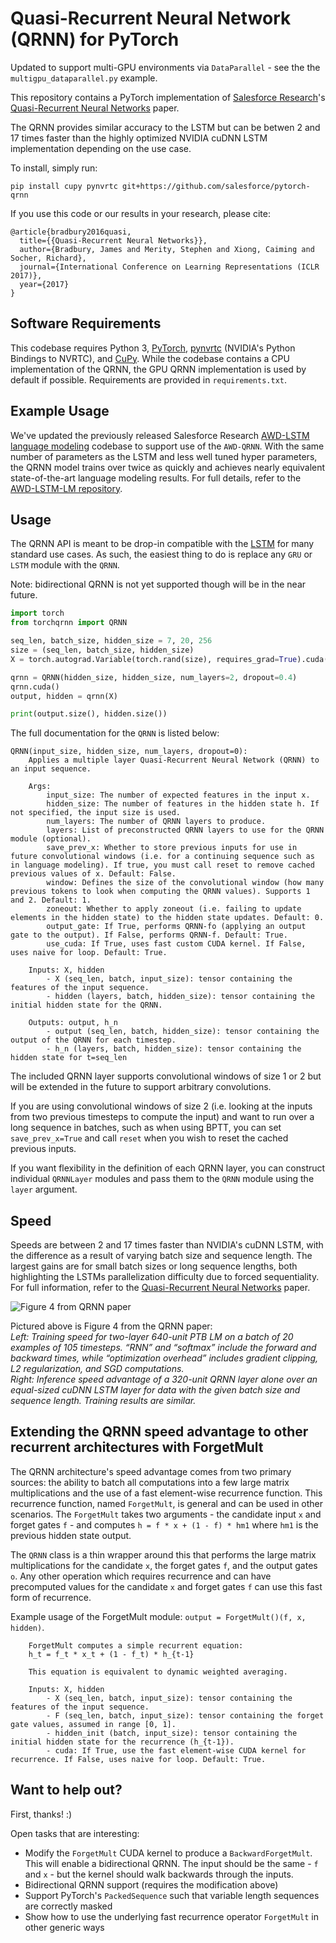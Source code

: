 # Quasi-Recurrent Neural Network (QRNN) for PyTorch

Updated to support multi-GPU environments via `DataParallel` - see the the `multigpu_dataparallel.py` example.

This repository contains a PyTorch implementation of [Salesforce Research](https://einstein.ai/)'s [Quasi-Recurrent Neural Networks](https://arxiv.org/abs/1611.01576) paper.

The QRNN provides similar accuracy to the LSTM but can be betwen 2 and 17 times faster than the highly optimized NVIDIA cuDNN LSTM implementation depending on the use case.

To install, simply run:

`pip install cupy pynvrtc git+https://github.com/salesforce/pytorch-qrnn`

If you use this code or our results in your research, please cite:

```
@article{bradbury2016quasi,
  title={{Quasi-Recurrent Neural Networks}},
  author={Bradbury, James and Merity, Stephen and Xiong, Caiming and Socher, Richard},
  journal={International Conference on Learning Representations (ICLR 2017)},
  year={2017}
}
```

## Software Requirements

This codebase requires Python 3, [PyTorch](http://pytorch.org/), [pynvrtc](https://github.com/NVIDIA/pynvrtc) (NVIDIA's Python Bindings to NVRTC), and [CuPy](https://cupy.chainer.org/).
While the codebase contains a CPU implementation of the QRNN, the GPU QRNN implementation is used by default if possible.
Requirements are provided in `requirements.txt`.

## Example Usage

We've updated the previously released Salesforce Research [AWD-LSTM language modeling](https://github.com/salesforce/awd-lstm-lm) codebase to support use of the `AWD-QRNN`.
With the same number of parameters as the LSTM and less well tuned hyper parameters, the QRNN model trains over twice as quickly and achieves nearly equivalent state-of-the-art language modeling results.
For full details, refer to the [AWD-LSTM-LM repository](https://github.com/salesforce/awd-lstm-lm).

## Usage

The QRNN API is meant to be drop-in compatible with the [LSTM](http://pytorch.org/docs/master/_modules/torch/nn/modules/rnn.html#LSTM) for many standard use cases.
As such, the easiest thing to do is replace any `GRU` or `LSTM` module with the `QRNN`.

Note: bidirectional QRNN is not yet supported though will be in the near future.

```python
import torch
from torchqrnn import QRNN

seq_len, batch_size, hidden_size = 7, 20, 256
size = (seq_len, batch_size, hidden_size)
X = torch.autograd.Variable(torch.rand(size), requires_grad=True).cuda()

qrnn = QRNN(hidden_size, hidden_size, num_layers=2, dropout=0.4)
qrnn.cuda()
output, hidden = qrnn(X)

print(output.size(), hidden.size())
```

The full documentation for the `QRNN` is listed below:

```
QRNN(input_size, hidden_size, num_layers, dropout=0):
    Applies a multiple layer Quasi-Recurrent Neural Network (QRNN) to an input sequence.

    Args:
        input_size: The number of expected features in the input x.
        hidden_size: The number of features in the hidden state h. If not specified, the input size is used.
        num_layers: The number of QRNN layers to produce.
        layers: List of preconstructed QRNN layers to use for the QRNN module (optional).
        save_prev_x: Whether to store previous inputs for use in future convolutional windows (i.e. for a continuing sequence such as in language modeling). If true, you must call reset to remove cached previous values of x. Default: False.
        window: Defines the size of the convolutional window (how many previous tokens to look when computing the QRNN values). Supports 1 and 2. Default: 1.
        zoneout: Whether to apply zoneout (i.e. failing to update elements in the hidden state) to the hidden state updates. Default: 0.
        output_gate: If True, performs QRNN-fo (applying an output gate to the output). If False, performs QRNN-f. Default: True.
        use_cuda: If True, uses fast custom CUDA kernel. If False, uses naive for loop. Default: True.

    Inputs: X, hidden
        - X (seq_len, batch, input_size): tensor containing the features of the input sequence.
        - hidden (layers, batch, hidden_size): tensor containing the initial hidden state for the QRNN.

    Outputs: output, h_n
        - output (seq_len, batch, hidden_size): tensor containing the output of the QRNN for each timestep.
        - h_n (layers, batch, hidden_size): tensor containing the hidden state for t=seq_len
```

The included QRNN layer supports convolutional windows of size 1 or 2 but will be extended in the future to support arbitrary convolutions.

If you are using convolutional windows of size 2 (i.e. looking at the inputs from two previous timesteps to compute the input) and want to run over a long sequence in batches, such as when using BPTT, you can set `save_prev_x=True` and call `reset` when you wish to reset the cached previous inputs.
 
If you want flexibility in the definition of each QRNN layer, you can construct individual `QRNNLayer` modules and pass them to the `QRNN` module using the `layer` argument.

## Speed

Speeds are between 2 and 17 times faster than NVIDIA's cuDNN LSTM, with the difference as a result of varying batch size and sequence length.
The largest gains are for small batch sizes or long sequence lengths, both highlighting the LSTMs parallelization difficulty due to forced sequentiality.
For full information, refer to the [Quasi-Recurrent Neural Networks](https://arxiv.org/abs/1611.01576) paper.

![Figure 4 from QRNN paper](images/qrnn_speed.png)

Pictured above is Figure 4 from the QRNN paper:  
*Left: Training speed for two-layer 640-unit PTB LM on a batch of 20 examples of 105 timesteps. “RNN” and “softmax” include the forward and backward times, while “optimization overhead” includes gradient clipping, L2 regularization, and SGD computations.  
Right: Inference speed advantage of a 320-unit QRNN layer alone over an equal-sized cuDNN LSTM layer for data with the given batch size and sequence length. Training results are similar.*

## Extending the QRNN speed advantage to other recurrent architectures with ForgetMult

The QRNN architecture's speed advantage comes from two primary sources: the ability to batch all computations into a few large matrix multiplications and the use of a fast element-wise recurrence function.
This recurrence function, named `ForgetMult`, is general and can be used in other scenarios.
The `ForgetMult` takes two arguments - the candidate input `x` and forget gates `f` - and computes `h = f * x + (1 - f) * hm1` where `hm1` is the previous hidden state output.

The `QRNN` class is a thin wrapper around this that performs the large matrix multiplications for the candidate `x`, the forget gates `f`, and the output gates `o`.
Any other operation which requires recurrence and can have precomputed values for the candidate `x` and forget gates `f` can use this fast form of recurrence.

Example usage of the ForgetMult module: `output = ForgetMult()(f, x, hidden)`.

```
    ForgetMult computes a simple recurrent equation:
    h_t = f_t * x_t + (1 - f_t) * h_{t-1}

    This equation is equivalent to dynamic weighted averaging.

    Inputs: X, hidden
        - X (seq_len, batch, input_size): tensor containing the features of the input sequence.
        - F (seq_len, batch, input_size): tensor containing the forget gate values, assumed in range [0, 1].
        - hidden_init (batch, input_size): tensor containing the initial hidden state for the recurrence (h_{t-1}).
        - cuda: If True, use the fast element-wise CUDA kernel for recurrence. If False, uses naive for loop. Default: True.
```
## Want to help out?

First, thanks! :)

Open tasks that are interesting:

+ Modify the `ForgetMult` CUDA kernel to produce a `BackwardForgetMult`. This will enable a bidirectional QRNN. The input should be the same - `f` and `x` - but the kernel should walk backwards through the inputs.
+ Bidirectional QRNN support (requires the modification above)
+ Support PyTorch's `PackedSequence` such that variable length sequences are correctly masked
+ Show how to use the underlying fast recurrence operator `ForgetMult` in other generic ways
